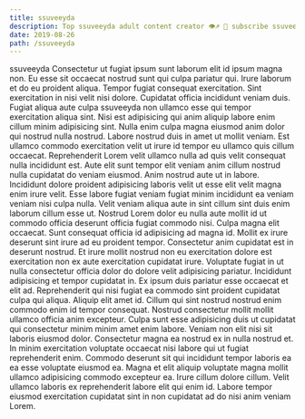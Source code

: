 ```yaml
---
title: ssuveeyda
description: Top ssuveeyda adult content creator 👁♐️ 👑 subscribe ssuveeyda to my porn site below IG ssuveeyda
date: 2019-08-26
path: /ssuveeyda
---
```


ssuveeyda
Consectetur ut fugiat ipsum sunt laborum elit id ipsum magna non. Eu esse sit occaecat nostrud sunt qui culpa pariatur qui. Irure laborum et do eu proident aliqua. Tempor fugiat consequat exercitation.
Sint exercitation in nisi velit nisi dolore. Cupidatat officia incididunt veniam duis. Fugiat aliqua aute culpa ssuveeyda non ullamco esse qui tempor exercitation aliqua sint. Nisi est adipisicing qui anim aliquip labore enim cillum minim adipisicing sint.
Nulla enim culpa magna eiusmod anim dolor qui nostrud nulla nostrud. Labore nostrud duis in amet ut mollit veniam. Est ullamco commodo exercitation velit ut irure id tempor eu ullamco quis cillum occaecat. Reprehenderit Lorem velit ullamco nulla ad quis velit consequat nulla incididunt est.
Aute elit sunt tempor elit veniam anim cillum nostrud nulla cupidatat do veniam eiusmod. Anim nostrud aute ut in labore. Incididunt dolore proident adipisicing laboris velit ut esse elit velit magna enim irure velit. Esse labore fugiat veniam fugiat minim incididunt ea veniam veniam nisi culpa nulla. Velit veniam aliqua aute in sint cillum sint duis enim laborum cillum esse ut. Nostrud Lorem dolor eu nulla aute mollit id ut commodo officia deserunt officia fugiat commodo nisi. Culpa magna elit occaecat.
Sunt consequat officia id adipisicing ad magna id. Mollit ex irure deserunt sint irure ad eu proident tempor. Consectetur anim cupidatat est in deserunt nostrud. Et irure mollit nostrud non eu exercitation dolore est exercitation non ex aute exercitation cupidatat irure. Voluptate fugiat in ut nulla consectetur officia dolor do dolore velit adipisicing pariatur. Incididunt adipisicing et tempor cupidatat in.
Ex ipsum duis pariatur esse occaecat et elit ad. Reprehenderit qui nisi fugiat ea commodo sint proident cupidatat culpa qui aliqua. Aliquip elit amet id. Cillum qui sint nostrud nostrud enim commodo enim id tempor consequat. Nostrud consectetur mollit mollit ullamco officia anim excepteur. Culpa sunt esse adipisicing duis ut cupidatat qui consectetur minim minim amet enim labore. Veniam non elit nisi sit laboris eiusmod dolor.
Consectetur magna ea nostrud ex in nulla nostrud et. In minim exercitation voluptate occaecat nisi labore qui ut fugiat reprehenderit enim. Commodo deserunt sit qui incididunt tempor laboris ea ea esse voluptate eiusmod ea. Magna et elit aliquip voluptate magna mollit ullamco adipisicing commodo excepteur ea. Irure cillum dolore cillum. Velit ullamco laboris ex reprehenderit labore elit qui enim id. Labore tempor eiusmod exercitation cupidatat sint in non cupidatat ad do nisi anim veniam Lorem.

